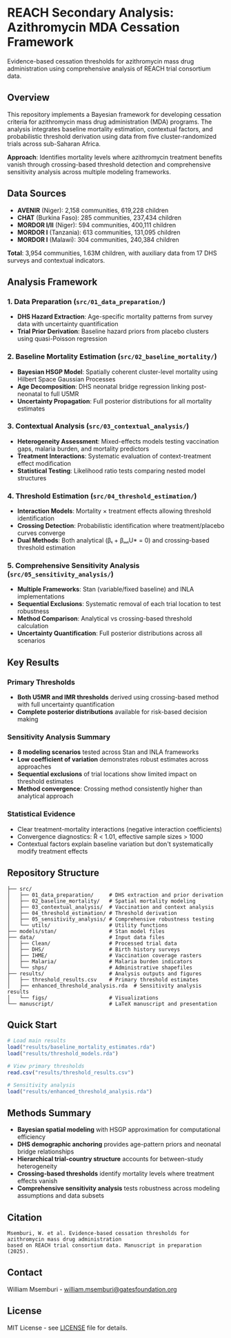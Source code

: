 # REACH Secondary Analysis: Azithromycin MDA Cessation Framework

Evidence-based cessation thresholds for azithromycin mass drug administration using comprehensive analysis of REACH trial consortium data.

## Overview

This repository implements a Bayesian framework for developing cessation criteria for azithromycin mass drug administration (MDA) programs. The analysis integrates baseline mortality estimation, contextual factors, and probabilistic threshold derivation using data from five cluster-randomized trials across sub-Saharan Africa.

**Approach**: Identifies mortality levels where azithromycin treatment benefits vanish through crossing-based threshold detection and comprehensive sensitivity analysis across multiple modeling frameworks.

## Data Sources

- **AVENIR** (Niger): 2,158 communities, 619,228 children
- **CHAT** (Burkina Faso): 285 communities, 237,434 children  
- **MORDOR I/II** (Niger): 594 communities, 400,111 children
- **MORDOR I** (Tanzania): 613 communities, 131,095 children
- **MORDOR I** (Malawi): 304 communities, 240,384 children

**Total**: 3,954 communities, 1.63M children, with auxiliary data from 17 DHS surveys and contextual indicators.

## Analysis Framework

### 1. Data Preparation (`src/01_data_preparation/`)
- **DHS Hazard Extraction**: Age-specific mortality patterns from survey data with uncertainty quantification
- **Trial Prior Derivation**: Baseline hazard priors from placebo clusters using quasi-Poisson regression

### 2. Baseline Mortality Estimation (`src/02_baseline_mortality/`)
- **Bayesian HSGP Model**: Spatially coherent cluster-level mortality using Hilbert Space Gaussian Processes
- **Age Decomposition**: DHS neonatal bridge regression linking post-neonatal to full U5MR
- **Uncertainty Propagation**: Full posterior distributions for all mortality estimates

### 3. Contextual Analysis (`src/03_contextual_analysis/`)
- **Heterogeneity Assessment**: Mixed-effects models testing vaccination gaps, malaria burden, and mortality predictors
- **Treatment Interactions**: Systematic evaluation of context-treatment effect modification
- **Statistical Testing**: Likelihood ratio tests comparing nested model structures

### 4. Threshold Estimation (`src/04_threshold_estimation/`)
- **Interaction Models**: Mortality × treatment effects allowing threshold identification
- **Crossing Detection**: Probabilistic identification where treatment/placebo curves converge
- **Dual Methods**: Both analytical (βₜ + βₘₜU* = 0) and crossing-based threshold estimation

### 5. Comprehensive Sensitivity Analysis (`src/05_sensitivity_analysis/`)
- **Multiple Frameworks**: Stan (variable/fixed baseline) and INLA implementations
- **Sequential Exclusions**: Systematic removal of each trial location to test robustness
- **Method Comparison**: Analytical vs crossing-based threshold calculation
- **Uncertainty Quantification**: Full posterior distributions across all scenarios

## Key Results

### Primary Thresholds
- **Both U5MR and IMR thresholds** derived using crossing-based method with full uncertainty quantification
- **Complete posterior distributions** available for risk-based decision making

### Sensitivity Analysis Summary
- **8 modeling scenarios** tested across Stan and INLA frameworks  
- **Low coefficient of variation** demonstrates robust estimates across approaches
- **Sequential exclusions** of trial locations show limited impact on threshold estimates
- **Method convergence**: Crossing method consistently higher than analytical approach

### Statistical Evidence
- Clear treatment-mortality interactions (negative interaction coefficients)
- Convergence diagnostics: R̂ < 1.01, effective sample sizes > 1000
- Contextual factors explain baseline variation but don't systematically modify treatment effects

## Repository Structure

```
├── src/
│   ├── 01_data_preparation/     # DHS extraction and prior derivation
│   ├── 02_baseline_mortality/   # Spatial mortality modeling  
│   ├── 03_contextual_analysis/  # Vaccination and context analysis
│   ├── 04_threshold_estimation/ # Threshold derivation
│   ├── 05_sensitivity_analysis/ # Comprehensive robustness testing
│   └── utils/                   # Utility functions
├── models/stan/                 # Stan model files
├── data/                        # Input data files
│   ├── Clean/                   # Processed trial data
│   ├── DHS/                     # Birth history surveys
│   ├── IHME/                    # Vaccination coverage rasters
│   ├── Malaria/                 # Malaria burden indicators
│   └── shps/                    # Administrative shapefiles
├── results/                     # Analysis outputs and figures
│   ├── threshold_results.csv    # Primary threshold estimates
│   ├── enhanced_threshold_analysis.rda  # Sensitivity analysis results
│   └── figs/                    # Visualizations
└── manuscript/                  # LaTeX manuscript and presentation
```

## Quick Start

```r
# Load main results
load("results/baseline_mortality_estimates.rda")
load("results/threshold_models.rda")

# View primary thresholds
read.csv("results/threshold_results.csv")

# Sensitivity analysis
load("results/enhanced_threshold_analysis.rda")
```

## Methods Summary

- **Bayesian spatial modeling** with HSGP approximation for computational efficiency
- **DHS demographic anchoring** provides age-pattern priors and neonatal bridge relationships
- **Hierarchical trial-country structure** accounts for between-study heterogeneity
- **Crossing-based thresholds** identify mortality levels where treatment effects vanish
- **Comprehensive sensitivity analysis** tests robustness across modeling assumptions and data subsets

## Citation

```
Msemburi, W. et al. Evidence-based cessation thresholds for azithromycin mass drug administration 
based on REACH trial consortium data. Manuscript in preparation (2025).
```

## Contact

William Msemburi - william.msemburi@gatesfoundation.org

## License

MIT License - see [LICENSE](LICENSE) file for details.